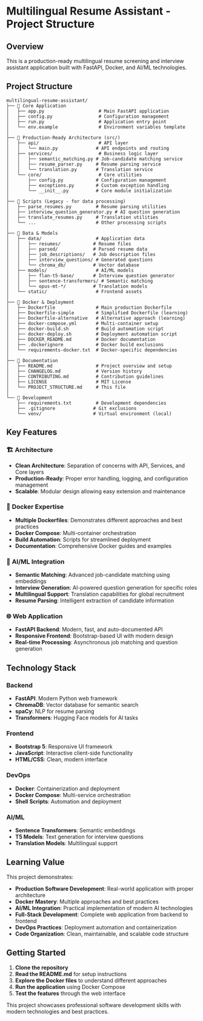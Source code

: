 # Multilingual Resume Assistant - Project Structure

## Overview
This is a production-ready multilingual resume screening and interview assistant application built with FastAPI, Docker, and AI/ML technologies.

## Project Structure

```
multilingual-resume-assistant/
├── 📁 Core Application
│   ├── app.py                    # Main FastAPI application
│   ├── config.py                 # Configuration management
│   ├── run.py                    # Application entry point
│   └── env.example               # Environment variables template
│
├── 📁 Production-Ready Architecture (src/)
│   ├── api/                      # API layer
│   │   └── main.py              # API endpoints and routing
│   ├── services/                 # Business logic layer
│   │   ├── semantic_matching.py # Job-candidate matching service
│   │   ├── resume_parser.py     # Resume parsing service
│   │   └── translation.py       # Translation service
│   └── core/                     # Core utilities
│       ├── config.py            # Configuration management
│       ├── exceptions.py        # Custom exception handling
│       └── __init__.py          # Core module initialization
│
├── 📁 Scripts (Legacy - for data processing)
│   ├── parse_resumes.py         # Resume parsing utilities
│   ├── interview_question_generator.py # AI question generation
│   ├── translate_resumes.py     # Translation utilities
│   └── ...                      # Other processing scripts
│
├── 📁 Data & Models
│   ├── data/                    # Application data
│   │   ├── resumes/            # Resume files
│   │   ├── parsed/             # Parsed resume data
│   │   ├── job_descriptions/   # Job description files
│   │   ├── interview_questions/ # Generated questions
│   │   └── chroma_db/          # Vector database
│   ├── models/                  # AI/ML models
│   │   ├── flan-t5-base/       # Interview question generator
│   │   ├── sentence-transformers/ # Semantic matching
│   │   └── opus-mt-*/          # Translation models
│   └── static/                  # Frontend assets
│
├── 📁 Docker & Deployment
│   ├── Dockerfile               # Main production Dockerfile
│   ├── Dockerfile-simple        # Simplified Dockerfile (learning)
│   ├── Dockerfile-alternative   # Alternative approach (learning)
│   ├── docker-compose.yml       # Multi-container setup
│   ├── docker-build.sh          # Build automation script
│   ├── docker-deploy.sh         # Deployment automation script
│   ├── DOCKER_README.md         # Docker documentation
│   ├── .dockerignore            # Docker build exclusions
│   └── requirements-docker.txt  # Docker-specific dependencies
│
├── 📁 Documentation
│   ├── README.md                # Project overview and setup
│   ├── CHANGELOG.md             # Version history
│   ├── CONTRIBUTING.md          # Contribution guidelines
│   ├── LICENSE                  # MIT License
│   └── PROJECT_STRUCTURE.md     # This file
│
└── 📁 Development
    ├── requirements.txt         # Development dependencies
    ├── .gitignore              # Git exclusions
    └── venv/                   # Virtual environment (local)
```

## Key Features

### 🏗️ **Architecture**
- **Clean Architecture**: Separation of concerns with API, Services, and Core layers
- **Production-Ready**: Proper error handling, logging, and configuration management
- **Scalable**: Modular design allowing easy extension and maintenance

### 🐳 **Docker Expertise**
- **Multiple Dockerfiles**: Demonstrates different approaches and best practices
- **Docker Compose**: Multi-container orchestration
- **Build Automation**: Scripts for streamlined deployment
- **Documentation**: Comprehensive Docker guides and examples

### 🤖 **AI/ML Integration**
- **Semantic Matching**: Advanced job-candidate matching using embeddings
- **Interview Generation**: AI-powered question generation for specific roles
- **Multilingual Support**: Translation capabilities for global recruitment
- **Resume Parsing**: Intelligent extraction of candidate information

### 🌐 **Web Application**
- **FastAPI Backend**: Modern, fast, and auto-documented API
- **Responsive Frontend**: Bootstrap-based UI with modern design
- **Real-time Processing**: Asynchronous job matching and question generation

## Technology Stack

### Backend
- **FastAPI**: Modern Python web framework
- **ChromaDB**: Vector database for semantic search
- **spaCy**: NLP for resume parsing
- **Transformers**: Hugging Face models for AI tasks

### Frontend
- **Bootstrap 5**: Responsive UI framework
- **JavaScript**: Interactive client-side functionality
- **HTML/CSS**: Clean, modern interface

### DevOps
- **Docker**: Containerization and deployment
- **Docker Compose**: Multi-service orchestration
- **Shell Scripts**: Automation and deployment

### AI/ML
- **Sentence Transformers**: Semantic embeddings
- **T5 Models**: Text generation for interview questions
- **Translation Models**: Multilingual support

## Learning Value

This project demonstrates:
- **Production Software Development**: Real-world application with proper architecture
- **Docker Mastery**: Multiple approaches and best practices
- **AI/ML Integration**: Practical implementation of modern AI technologies
- **Full-Stack Development**: Complete web application from backend to frontend
- **DevOps Practices**: Deployment automation and containerization
- **Code Organization**: Clean, maintainable, and scalable code structure

## Getting Started

1. **Clone the repository**
2. **Read the README.md** for setup instructions
3. **Explore the Docker files** to understand different approaches
4. **Run the application** using Docker Compose
5. **Test the features** through the web interface

This project showcases professional software development skills with modern technologies and best practices. 